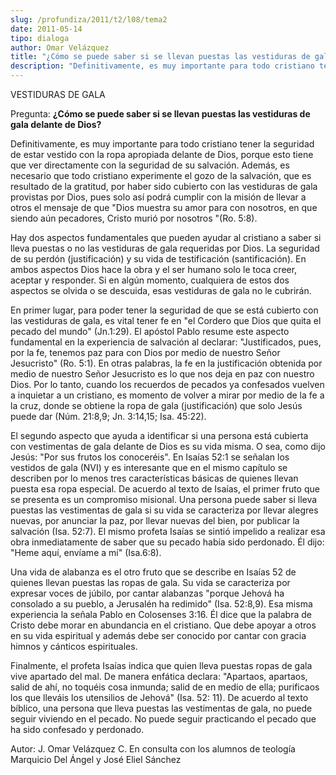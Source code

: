 ```yaml
---
slug: /profundiza/2011/t2/l08/tema2
date: 2011-05-14
tipo: dialoga
author: Omar Velázquez
title: "¿Cómo se puede saber si se llevan puestas las vestiduras de gala?"
description: "Definitivamente, es muy importante para todo cristiano tener la seguridad de  estar vestido con la ropa apropiada delante de Dios, porque esto tiene que ver  directamente con la seguridad de su salvación."
---
```


VESTIDURAS DE GALA

Pregunta: **¿Cómo se puede saber si se llevan puestas las vestiduras de gala delante de Dios?**

Definitivamente, es muy importante para todo cristiano tener la seguridad de estar vestido con la ropa apropiada delante de Dios, porque esto tiene que ver directamente con la seguridad de su salvación. Además, es necesario que todo cristiano experimente el gozo de la salvación, que es resultado de la gratitud, por haber sido cubierto con las vestiduras de gala provistas por Dios, pues solo así podrá cumplir con la misión de llevar a otros el mensaje de que "Dios muestra su amor para con nosotros, en que siendo aún pecadores, Cristo murió por nosotros "(Ro. 5:8).

Hay dos aspectos fundamentales que pueden ayudar al cristiano a saber si lleva puestas o no las vestiduras de gala requeridas por Dios. La seguridad de su perdón (justificación) y su vida de testificación (santificación). En ambos aspectos Dios hace la obra y el ser humano solo le toca creer, aceptar y responder. Si en algún momento, cualquiera de estos dos aspectos se olvida o se descuida, esas vestiduras de gala no le cubrirán.

En primer lugar, para poder tener la seguridad de que se está cubierto con las vestiduras de gala, es vital tener fe en "el Cordero que Dios que quita el pecado del mundo" (Jn.1:29). El apóstol Pablo resume este aspecto fundamental en la experiencia de salvación al declarar: "Justificados, pues, por la fe, tenemos paz para con Dios por medio de nuestro Señor Jesucristo" (Ro. 5:1). En otras palabras, la fe en la justificación obtenida por medio de nuestro Señor Jesucristo es lo que nos deja en paz con nuestro Dios. Por lo tanto, cuando los recuerdos de pecados ya confesados vuelven a inquietar a un cristiano, es momento de volver a mirar por medio de la fe a la cruz, donde se obtiene la ropa de gala (justificación) que solo Jesús puede dar (Núm. 21:8,9; Jn. 3:14,15; Isa. 45:22).

El segundo aspecto que ayuda a identificar si una persona está cubierta con vestimentas de gala delante de Dios es su vida misma. O sea, como dijo Jesús: "Por sus frutos los conoceréis". En Isaías 52:1 se señalan los vestidos de gala (NVI) y es interesante que en el mismo capítulo se describen por lo menos tres características básicas de quienes llevan puesta esa ropa especial. De acuerdo al texto de Isaías, el primer fruto que se presenta es un compromiso misional. Una persona puede saber si lleva puestas las vestimentas de gala si su vida se caracteriza por llevar alegres nuevas, por anunciar la paz, por llevar nuevas del bien, por publicar la salvación (Isa. 52:7). El mismo profeta Isaías se sintió impelido a realizar esa obra inmediatamente de saber que su pecado había sido perdonado. Él dijo: "Heme aquí, envíame a mí" (Isa.6:8).

Una vida de alabanza es el otro fruto que se describe en Isaías 52 de quienes llevan puestas las ropas de gala. Su vida se caracteriza por expresar voces de júbilo, por cantar alabanzas "porque Jehová ha consolado a su pueblo, a Jerusalén ha redimido" (Isa. 52:8,9). Esa misma experiencia la señala Pablo en Colosenses 3:16. Él dice que la palabra de Cristo debe morar en abundancia en el cristiano. Que debe apoyar a otros en su vida espiritual y además debe ser conocido por cantar con gracia himnos y cánticos espirituales.

Finalmente, el profeta Isaías indica que quien lleva puestas ropas de gala vive apartado del mal. De manera enfática declara: "Apartaos, apartaos, salid de ahí, no toquéis cosa inmunda; salid de en medio de ella; purificaos los que lleváis los utensilios de Jehová" (Isa. 52: 11). De acuerdo al texto bíblico, una persona que lleva puestas las vestimentas de gala, no puede seguir viviendo en el pecado. No puede seguir practicando el pecado que ha sido confesado y perdonado.

Autor: J. Omar Velázquez C. En consulta con los alumnos de teología Marquicio Del Ángel y José Eliel Sánchez
